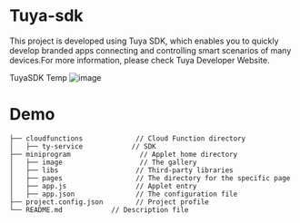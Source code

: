 # Tuya-sdk
This project is developed using Tuya SDK, which enables you to quickly develop branded apps connecting and controlling smart scenarios of many devices.For more information, please check Tuya Developer Website.

TuyaSDK Temp
![image](blob/main/Tuya-UI.png)  



# Demo 
```
├── cloudfunctions             // Cloud Function directory
│   ├── ty-service            // SDK
├── miniprogram                 // Applet home directory
│   ├── image                   // The gallery
│   ├── libs                   // Third-party libraries
│   ├── pages                  // The directory for the specific page
│   ├── app.js                 // Applet entry
│   ├── app.json               // The configuration file
├── project.config.json        // Project profile
└── README.md            // Description file
```
